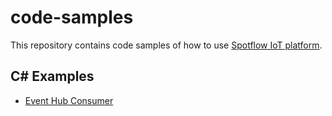 # code-samples
This repository contains code samples of how to use [Spotflow IoT platform](https://www.spotflow.io).

## C# Examples

* [Event Hub Consumer](./csharp/Spotflow.EventHubConsumer)